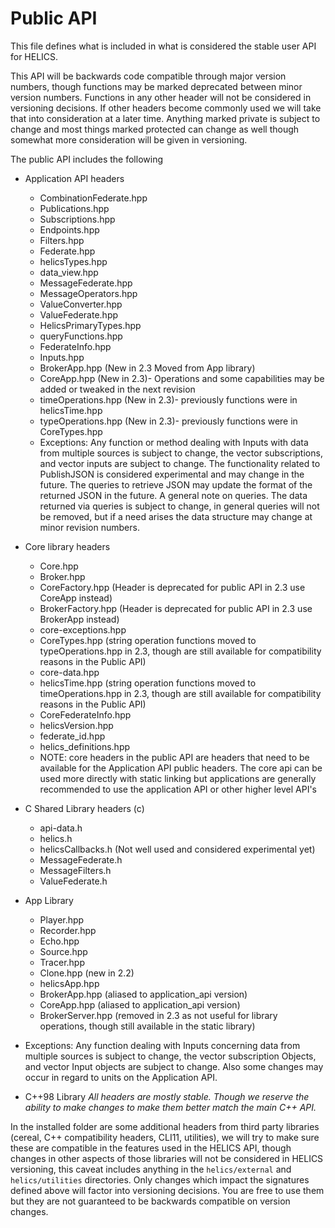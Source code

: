 # Public API

This file defines what is included in what is considered the stable user API for HELICS.

This API will be backwards code compatible through major version numbers, though functions may be marked deprecated between minor version numbers. Functions in any other header will not be considered in versioning decisions. If other headers become commonly used we will take that into consideration at a later time. Anything marked private is subject to change and most things marked protected can change as well though somewhat more consideration will be given in versioning.

The public API includes the following

- Application API headers

  - CombinationFederate.hpp
  - Publications.hpp
  - Subscriptions.hpp
  - Endpoints.hpp
  - Filters.hpp
  - Federate.hpp
  - helicsTypes.hpp
  - data_view.hpp
  - MessageFederate.hpp
  - MessageOperators.hpp
  - ValueConverter.hpp
  - ValueFederate.hpp
  - HelicsPrimaryTypes.hpp
  - queryFunctions.hpp
  - FederateInfo.hpp
  - Inputs.hpp
  - BrokerApp.hpp (New in 2.3 Moved from App library)
  - CoreApp.hpp (New in 2.3)- Operations and some capabilities may be added or tweaked in the next revision
  - timeOperations.hpp (New in 2.3)- previously functions were in helicsTime.hpp
  - typeOperations.hpp (New in 2.3)- previously functions were in CoreTypes.hpp
  - Exceptions: Any function or method dealing with Inputs with data from multiple sources is subject to change, the vector subscriptions, and vector inputs are subject to change. The functionality related to PublishJSON is considered experimental and may change in the future. The queries to retrieve JSON may update the format of the returned JSON in the future. A general note on queries. The data returned via queries is subject to change, in general queries will not be removed, but if a need arises the data structure may change at minor revision numbers.

- Core library headers

  - Core.hpp
  - Broker.hpp
  - CoreFactory.hpp (Header is deprecated for public API in 2.3 use CoreApp instead)
  - BrokerFactory.hpp (Header is deprecated for public API in 2.3 use BrokerApp instead)
  - core-exceptions.hpp
  - CoreTypes.hpp (string operation functions moved to typeOperations.hpp in 2.3, though are still available for compatibility reasons in the Public API)
  - core-data.hpp
  - helicsTime.hpp (string operation functions moved to timeOperations.hpp in 2.3, though are still available for compatibility reasons in the Public API)
  - CoreFederateInfo.hpp
  - helicsVersion.hpp
  - federate_id.hpp
  - helics_definitions.hpp
  - NOTE: core headers in the public API are headers that need to be available for the Application API public headers. The core api can be used more directly with static linking but applications are generally recommended to use the application API or other higher level API's

- C Shared Library headers (c)

  - api-data.h
  - helics.h
  - helicsCallbacks.h (Not well used and considered experimental yet)
  - MessageFederate.h
  - MessageFilters.h
  - ValueFederate.h

- App Library

  - Player.hpp
  - Recorder.hpp
  - Echo.hpp
  - Source.hpp
  - Tracer.hpp
  - Clone.hpp (new in 2.2)
  - helicsApp.hpp
  - BrokerApp.hpp (aliased to application_api version)
  - CoreApp.hpp (aliased to application_api version)
  - BrokerServer.hpp (removed in 2.3 as not useful for library operations, though still available in the static library)

- Exceptions: Any function dealing with Inputs concerning data from multiple sources is subject to change, the vector subscription Objects, and vector Input objects are subject to change. Also some changes may occur in regard to units on the Application API.

- C++98 Library _All headers are mostly stable. Though we reserve the ability to make changes to make them better match the main C\+\+ API._

In the installed folder are some additional headers from third party libraries (cereal, C++ compatibility headers, CLI11, utilities), we will try to make sure these are compatible in the features used in the HELICS API, though changes in other aspects of those libraries will not be considered in HELICS versioning, this caveat includes anything in the `helics/external` and `helics/utilities` directories. Only changes which impact the signatures defined above will factor into versioning decisions. You are free to use them but they are not guaranteed to be backwards compatible on version changes.
